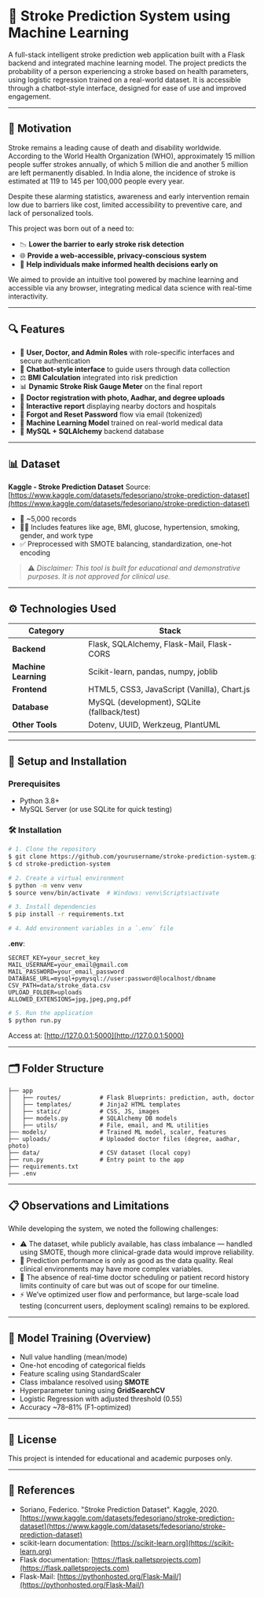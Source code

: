 # 🧠 Stroke Prediction System using Machine Learning

A full-stack intelligent stroke prediction web application built with a Flask backend and integrated machine learning model. The project predicts the probability of a person experiencing a stroke based on health parameters, using logistic regression trained on a real-world dataset. It is accessible through a chatbot-style interface, designed for ease of use and improved engagement.

---

## 🎯 Motivation

Stroke remains a leading cause of death and disability worldwide. According to the World Health Organization (WHO), approximately 15 million people suffer strokes annually, of which 5 million die and another 5 million are left permanently disabled. In India alone, the incidence of stroke is estimated at 119 to 145 per 100,000 people every year.

Despite these alarming statistics, awareness and early intervention remain low due to barriers like cost, limited accessibility to preventive care, and lack of personalized tools.

This project was born out of a need to:

* 📉 **Lower the barrier to early stroke risk detection**
* 🌐 **Provide a web-accessible, privacy-conscious system**
* 🤝 **Help individuals make informed health decisions early on**

We aimed to provide an intuitive tool powered by machine learning and accessible via any browser, integrating medical data science with real-time interactivity.

---

## 🔍 Features

* 🔐 **User, Doctor, and Admin Roles** with role-specific interfaces and secure authentication
* 💬 **Chatbot-style interface** to guide users through data collection
* ⚖️ **BMI Calculation** integrated into risk prediction
* 📊 **Dynamic Stroke Risk Gauge Meter** on the final report
* 📄 **Doctor registration with photo, Aadhar, and degree uploads**
* 🏥 **Interactive report** displaying nearby doctors and hospitals
* 🔐 **Forgot and Reset Password** flow via email (tokenized)
* 🧠 **Machine Learning Model** trained on real-world medical data
* 💾 **MySQL + SQLAlchemy** backend database

---

## 📊 Dataset

**Kaggle - Stroke Prediction Dataset**
Source: [https://www.kaggle.com/datasets/fedesoriano/stroke-prediction-dataset](https://www.kaggle.com/datasets/fedesoriano/stroke-prediction-dataset)

* 🧬 \~5,000 records
* 🧑‍⚕️ Includes features like age, BMI, glucose, hypertension, smoking, gender, and work type
* ✅ Preprocessed with SMOTE balancing, standardization, one-hot encoding

> ⚠️ *Disclaimer: This tool is built for educational and demonstrative purposes. It is not approved for clinical use.*

---

## ⚙️ Technologies Used

| Category             | Stack                                       |
| -------------------- | ------------------------------------------- |
| **Backend**          | Flask, SQLAlchemy, Flask-Mail, Flask-CORS   |
| **Machine Learning** | Scikit-learn, pandas, numpy, joblib         |
| **Frontend**         | HTML5, CSS3, JavaScript (Vanilla), Chart.js |
| **Database**         | MySQL (development), SQLite (fallback/test) |
| **Other Tools**      | Dotenv, UUID, Werkzeug, PlantUML            |

---

## 🧰 Setup and Installation

### Prerequisites

* Python 3.8+
* MySQL Server (or use SQLite for quick testing)

### 🛠 Installation

```bash
# 1. Clone the repository
$ git clone https://github.com/yourusername/stroke-prediction-system.git
$ cd stroke-prediction-system

# 2. Create a virtual environment
$ python -m venv venv
$ source venv/bin/activate  # Windows: venv\Scripts\activate

# 3. Install dependencies
$ pip install -r requirements.txt

# 4. Add environment variables in a `.env` file
```

**.env**:

```env
SECRET_KEY=your_secret_key
MAIL_USERNAME=your_email@gmail.com
MAIL_PASSWORD=your_email_password
DATABASE_URL=mysql+pymysql://user:password@localhost/dbname
CSV_PATH=data/stroke_data.csv
UPLOAD_FOLDER=uploads
ALLOWED_EXTENSIONS=jpg,jpeg,png,pdf
```

```bash
# 5. Run the application
$ python run.py
```

Access at: [http://127.0.0.1:5000](http://127.0.0.1:5000)

---

## 🗂 Folder Structure

```
├── app
│   ├── routes/           # Flask Blueprints: prediction, auth, doctor
│   ├── templates/        # Jinja2 HTML templates
│   ├── static/           # CSS, JS, images
│   ├── models.py         # SQLAlchemy DB models
│   ├── utils/            # File, email, and ML utilities
├── models/               # Trained ML model, scaler, features
├── uploads/              # Uploaded doctor files (degree, aadhar, photo)
├── data/                 # CSV dataset (local copy)
├── run.py                # Entry point to the app
├── requirements.txt
├── .env
```

---

## 📋 Observations and Limitations

While developing the system, we noted the following challenges:

* ⚠️ The dataset, while publicly available, has class imbalance — handled using SMOTE, though more clinical-grade data would improve reliability.
* 📶 Prediction performance is only as good as the data quality. Real clinical environments may have more complex variables.
* 🔄 The absence of real-time doctor scheduling or patient record history limits continuity of care but was out of scope for our timeline.
* ⚡ We’ve optimized user flow and performance, but large-scale load testing (concurrent users, deployment scaling) remains to be explored.

---

## 🧠 Model Training (Overview)

* Null value handling (mean/mode)
* One-hot encoding of categorical fields
* Feature scaling using StandardScaler
* Class imbalance resolved using **SMOTE**
* Hyperparameter tuning using **GridSearchCV**
* Logistic Regression with adjusted threshold (0.55)
* Accuracy \~78–81% (F1-optimized)

---

## 📘 License

This project is intended for educational and academic purposes only.

---

## 🔗 References

* Soriano, Federico. "Stroke Prediction Dataset". Kaggle, 2020.
  [https://www.kaggle.com/datasets/fedesoriano/stroke-prediction-dataset](https://www.kaggle.com/datasets/fedesoriano/stroke-prediction-dataset)
* scikit-learn documentation: [https://scikit-learn.org](https://scikit-learn.org)
* Flask documentation: [https://flask.palletsprojects.com](https://flask.palletsprojects.com)
* Flask-Mail: [https://pythonhosted.org/Flask-Mail/](https://pythonhosted.org/Flask-Mail/)
